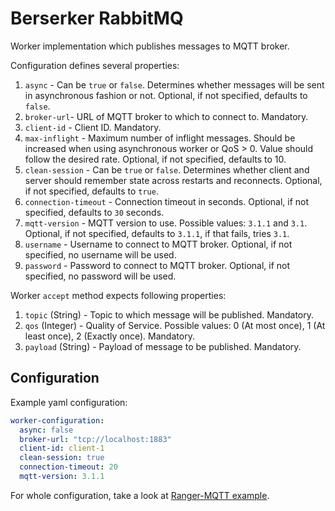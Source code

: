 # Berserker RabbitMQ

Worker implementation which publishes messages to MQTT broker.

Configuration defines several properties:

1. `async` - Can be `true` or `false`. Determines whether messages will be sent in asynchronous fashion or not. Optional, if not specified, defaults to `false`.
2. `broker-url`- URL of MQTT broker to which to connect to. Mandatory.
3. `client-id` - Client ID. Mandatory.
4. `max-inflight` - Maximum number of inflight messages. Should be increased when using asynchronous worker or QoS > 0. Value should follow the desired rate. Optional, if not specified, defaults to 10.
5. `clean-session` - Can be `true` or `false`. Determines whether client and server should remember state across restarts and reconnects. Optional, if not specified, defaults to `true`.
6. `connection-timeout` - Connection timeout in seconds. Optional, if not specified, defaults to `30` seconds.
7. `mqtt-version` - MQTT version to use. Possible values: `3.1.1` and `3.1`. Optional, if not specified, defaults to `3.1.1`, if that fails, tries `3.1`.
8. `username` - Username to connect to MQTT broker. Optional, if not specified, no username will be used.
9. `password` - Password to connect to MQTT broker. Optional, if not specified, no password will be used.

Worker `accept` method expects following properties:

1. `topic` (String) - Topic to which message will be published. Mandatory.
2. `qos` (Integer) - Quality of Service. Possible values: 0 (At most once), 1 (At least once), 2 (Exactly once). Mandatory.
3. `payload` (String) - Payload of message to be published. Mandatory.

## Configuration

Example yaml configuration:

```yaml
worker-configuration:
  async: false
  broker-url: "tcp://localhost:1883"
  client-id: client-1
  clean-session: true
  connection-timeout: 20
  mqtt-version: 3.1.1
```

For whole configuration, take a look at [Ranger-MQTT example](../berserker-runner/src/example/resources/ranger-mqtt.yml).
